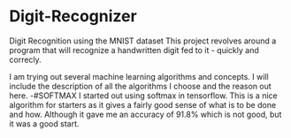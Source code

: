 # Digit-Recognizer
Digit Recognition using the MNIST dataset
This project revolves around a program that will recognize a handwritten digit fed to it - quickly and correcly.

I am trying out several machine learning algorithms and concepts. I will include the description of all the algorithms I choose and the reason out here.
-#SOFTMAX
I started out using softmax in tensorflow. This is a nice algorithm for starters as it gives a fairly good sense of what is to be done and how. Although it gave me an accuracy of 91.8% which is not good, but it was a good start.
